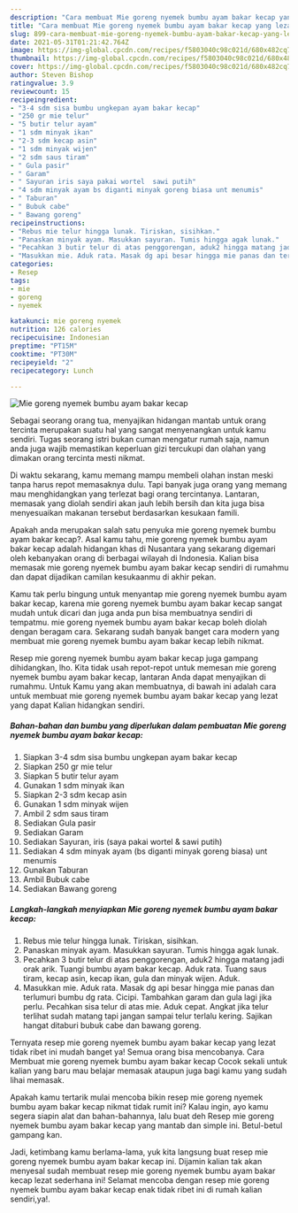 ```yaml
---
description: "Cara membuat Mie goreng nyemek bumbu ayam bakar kecap yang lezat dan Mudah Dibuat"
title: "Cara membuat Mie goreng nyemek bumbu ayam bakar kecap yang lezat dan Mudah Dibuat"
slug: 899-cara-membuat-mie-goreng-nyemek-bumbu-ayam-bakar-kecap-yang-lezat-dan-mudah-dibuat
date: 2021-05-31T01:21:42.764Z
image: https://img-global.cpcdn.com/recipes/f5803040c98c021d/680x482cq70/mie-goreng-nyemek-bumbu-ayam-bakar-kecap-foto-resep-utama.jpg
thumbnail: https://img-global.cpcdn.com/recipes/f5803040c98c021d/680x482cq70/mie-goreng-nyemek-bumbu-ayam-bakar-kecap-foto-resep-utama.jpg
cover: https://img-global.cpcdn.com/recipes/f5803040c98c021d/680x482cq70/mie-goreng-nyemek-bumbu-ayam-bakar-kecap-foto-resep-utama.jpg
author: Steven Bishop
ratingvalue: 3.9
reviewcount: 15
recipeingredient:
- "3-4 sdm sisa bumbu ungkepan ayam bakar kecap"
- "250 gr mie telur"
- "5 butir telur ayam"
- "1 sdm minyak ikan"
- "2-3 sdm kecap asin"
- "1 sdm minyak wijen"
- "2 sdm saus tiram"
- " Gula pasir"
- " Garam"
- " Sayuran iris saya pakai wortel  sawi putih"
- "4 sdm minyak ayam bs diganti minyak goreng biasa unt menumis"
- " Taburan"
- " Bubuk cabe"
- " Bawang goreng"
recipeinstructions:
- "Rebus mie telur hingga lunak. Tiriskan, sisihkan."
- "Panaskan minyak ayam. Masukkan sayuran. Tumis hingga agak lunak."
- "Pecahkan 3 butir telur di atas penggorengan, aduk2 hingga matang jadi orak arik. Tuangi bumbu ayam bakar kecap. Aduk rata. Tuang saus tiram, kecap asin, kecap ikan, gula dan minyak wijen. Aduk."
- "Masukkan mie. Aduk rata. Masak dg api besar hingga mie panas dan terlumuri bumbu dg rata. Cicipi. Tambahkan garam dan gula lagi jika perlu. Pecahkan sisa telur di atas mie. Aduk cepat. Angkat jika telur terlihat sudah matang tapi jangan sampai telur terlalu kering. Sajikan hangat ditaburi bubuk cabe dan bawang goreng."
categories:
- Resep
tags:
- mie
- goreng
- nyemek

katakunci: mie goreng nyemek 
nutrition: 126 calories
recipecuisine: Indonesian
preptime: "PT15M"
cooktime: "PT30M"
recipeyield: "2"
recipecategory: Lunch

---
```



![Mie goreng nyemek bumbu ayam bakar kecap](https://img-global.cpcdn.com/recipes/f5803040c98c021d/680x482cq70/mie-goreng-nyemek-bumbu-ayam-bakar-kecap-foto-resep-utama.jpg)

Sebagai seorang orang tua, menyajikan hidangan mantab untuk orang tercinta merupakan suatu hal yang sangat menyenangkan untuk kamu sendiri. Tugas seorang istri bukan cuman mengatur rumah saja, namun anda juga wajib memastikan keperluan gizi tercukupi dan olahan yang dimakan orang tercinta mesti nikmat.

Di waktu  sekarang, kamu memang mampu membeli olahan instan meski tanpa harus repot memasaknya dulu. Tapi banyak juga orang yang memang mau menghidangkan yang terlezat bagi orang tercintanya. Lantaran, memasak yang diolah sendiri akan jauh lebih bersih dan kita juga bisa menyesuaikan makanan tersebut berdasarkan kesukaan famili. 



Apakah anda merupakan salah satu penyuka mie goreng nyemek bumbu ayam bakar kecap?. Asal kamu tahu, mie goreng nyemek bumbu ayam bakar kecap adalah hidangan khas di Nusantara yang sekarang digemari oleh kebanyakan orang di berbagai wilayah di Indonesia. Kalian bisa memasak mie goreng nyemek bumbu ayam bakar kecap sendiri di rumahmu dan dapat dijadikan camilan kesukaanmu di akhir pekan.

Kamu tak perlu bingung untuk menyantap mie goreng nyemek bumbu ayam bakar kecap, karena mie goreng nyemek bumbu ayam bakar kecap sangat mudah untuk dicari dan juga anda pun bisa membuatnya sendiri di tempatmu. mie goreng nyemek bumbu ayam bakar kecap boleh diolah dengan beragam cara. Sekarang sudah banyak banget cara modern yang membuat mie goreng nyemek bumbu ayam bakar kecap lebih nikmat.

Resep mie goreng nyemek bumbu ayam bakar kecap juga gampang dihidangkan, lho. Kita tidak usah repot-repot untuk memesan mie goreng nyemek bumbu ayam bakar kecap, lantaran Anda dapat menyajikan di rumahmu. Untuk Kamu yang akan membuatnya, di bawah ini adalah cara untuk membuat mie goreng nyemek bumbu ayam bakar kecap yang lezat yang dapat Kalian hidangkan sendiri.

<!--inarticleads1-->

##### Bahan-bahan dan bumbu yang diperlukan dalam pembuatan Mie goreng nyemek bumbu ayam bakar kecap:

1. Siapkan 3-4 sdm sisa bumbu ungkepan ayam bakar kecap
1. Siapkan 250 gr mie telur
1. Siapkan 5 butir telur ayam
1. Gunakan 1 sdm minyak ikan
1. Siapkan 2-3 sdm kecap asin
1. Gunakan 1 sdm minyak wijen
1. Ambil 2 sdm saus tiram
1. Sediakan  Gula pasir
1. Sediakan  Garam
1. Sediakan  Sayuran, iris (saya pakai wortel &amp; sawi putih)
1. Sediakan 4 sdm minyak ayam (bs diganti minyak goreng biasa) unt menumis
1. Gunakan  Taburan
1. Ambil  Bubuk cabe
1. Sediakan  Bawang goreng




<!--inarticleads2-->

##### Langkah-langkah menyiapkan Mie goreng nyemek bumbu ayam bakar kecap:

1. Rebus mie telur hingga lunak. Tiriskan, sisihkan.
1. Panaskan minyak ayam. Masukkan sayuran. Tumis hingga agak lunak.
1. Pecahkan 3 butir telur di atas penggorengan, aduk2 hingga matang jadi orak arik. Tuangi bumbu ayam bakar kecap. Aduk rata. Tuang saus tiram, kecap asin, kecap ikan, gula dan minyak wijen. Aduk.
1. Masukkan mie. Aduk rata. Masak dg api besar hingga mie panas dan terlumuri bumbu dg rata. Cicipi. Tambahkan garam dan gula lagi jika perlu. Pecahkan sisa telur di atas mie. Aduk cepat. Angkat jika telur terlihat sudah matang tapi jangan sampai telur terlalu kering. Sajikan hangat ditaburi bubuk cabe dan bawang goreng.




Ternyata resep mie goreng nyemek bumbu ayam bakar kecap yang lezat tidak ribet ini mudah banget ya! Semua orang bisa mencobanya. Cara Membuat mie goreng nyemek bumbu ayam bakar kecap Cocok sekali untuk kalian yang baru mau belajar memasak ataupun juga bagi kamu yang sudah lihai memasak.

Apakah kamu tertarik mulai mencoba bikin resep mie goreng nyemek bumbu ayam bakar kecap nikmat tidak rumit ini? Kalau ingin, ayo kamu segera siapin alat dan bahan-bahannya, lalu buat deh Resep mie goreng nyemek bumbu ayam bakar kecap yang mantab dan simple ini. Betul-betul gampang kan. 

Jadi, ketimbang kamu berlama-lama, yuk kita langsung buat resep mie goreng nyemek bumbu ayam bakar kecap ini. Dijamin kalian tak akan menyesal sudah membuat resep mie goreng nyemek bumbu ayam bakar kecap lezat sederhana ini! Selamat mencoba dengan resep mie goreng nyemek bumbu ayam bakar kecap enak tidak ribet ini di rumah kalian sendiri,ya!.

